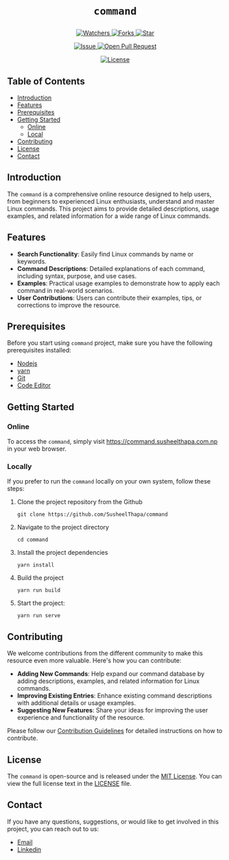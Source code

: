 # <p align="center">`command`</p>

<p align="center">
    <p align="center">
        <a href="https://github.com/SusheelThapa/command/" target="blank">
            <img src="https://img.shields.io/github/watchers/SusheelThapa/command?style=for-the-badge&logo=appveyor" alt="Watchers"/>
        </a>
        <a href="https://github.com/SusheelThapa/command/fork" target="blank">
            <img src="https://img.shields.io/github/forks/SusheelThapa/command?style=for-the-badge&logo=appveyor" alt="Forks"/>
        </a>
        <a href="https://github.com/SusheelThapa/command/stargazers" target="blank">
            <img src="https://img.shields.io/github/stars/SusheelThapa/command?style=for-the-badge&logo=appveyor" alt="Star"/>
        </a>
    </p>
    <p align="center">
        <a href="https://github.com/SusheelThapa/command/issues" target="blank">
            <img src="https://img.shields.io/github/issues/SusheelThapa/command.svg?style=for-the-badge&logo=appveyor" alt="Issue"/>
        </a>
        <a href="https://github.com/SusheelThapa/command/pulls" target="blank">
            <img src="https://img.shields.io/github/issues-pr/SusheelThapa/command.svg?style=for-the-badge&logo=appveyor" alt="Open Pull Request"/>
        </a>
    </p>
    <p align="center">
        <a href="https://github.com/SusheelThapa/command/blob/master/LICENSE" target="blank">
            <img src="https://img.shields.io/github/license/SusheelThapa/command?style=for-the-badge&logo=appveyor" alt="License" />
        </a>
    </p>
</p>

## Table of Contents

- [Introduction](#introduction)
- [Features](#features)
- [Prerequisites](#prerequisites)
- [Getting Started](#getting-started)
  - [Online](#online)
  - [Local](#local)
- [Contributing](#contributing)
- [License](#license)
- [Contact](#contact)

## Introduction

The `command` is a comprehensive online resource designed to help users, from beginners to experienced Linux enthusiasts, understand and master Linux commands. This project aims to provide detailed descriptions, usage examples, and related information for a wide range of Linux commands.

## Features

- **Search Functionality**: Easily find Linux commands by name or keywords.
- **Command Descriptions**: Detailed explanations of each command, including syntax, purpose, and use cases.
- **Examples**: Practical usage examples to demonstrate how to apply each command in real-world scenarios.
- **User Contributions**: Users can contribute their examples, tips, or corrections to improve the resource.

## Prerequisites

Before you start using `command` project, make sure you have the following prerequisites installed:

- [Nodejs](https://nodejs.org/en)
- [yarn](https://yarnpkg.com/getting-started/install)
- [Git](https://git-scm.com/)
- [Code Editor](https://code.visualstudio.com/)

## Getting Started

### Online

To access the `command`, simply visit https://command.susheelthapa.com.np in your web browser.

### Locally

If you prefer to run the `command` locally on your own system, follow these steps:

1. Clone the project repository from the Github
   ```shell
   git clone https://github.com/SusheelThapa/command
   ```
2. Navigate to the project directory
   ```shell
   cd command
   ```
3. Install the project dependencies
   ```shell
   yarn install
   ```
4. Build the project
   ```shell
   yarn run build
   ```
5. Start the project:

   ```shell
   yarn run serve
   ```

## Contributing

We welcome contributions from the different community to make this resource even more valuable. Here's how you can contribute:

- **Adding New Commands**: Help expand our command database by adding descriptions, examples, and related information for Linux commands.
- **Improving Existing Entries**: Enhance existing command descriptions with additional details or usage examples.
- **Suggesting New Features**: Share your ideas for improving the user experience and functionality of the resource.

Please follow our [Contribution Guidelines](CONTRIBUTING.md) for detailed instructions on how to contribute.

## License

The `command` is open-source and is released under the [MIT License](LICENSE). You can view the full license text in the [LICENSE](LICENSE) file.

## Contact

If you have any questions, suggestions, or would like to get involved in this project, you can reach out to us:

- <a href="mailto:susheelthapa90@gmail.com">Email</a>
- [Linkedin](https://www.linkedin.com/in/susheelthapa/)
